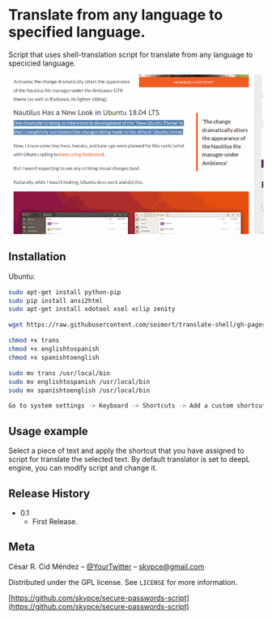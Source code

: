 # Translate from any language to specified language.
 

Script that uses shell-translation script for translate from any language to specicied language.

![](header.gif)

## Installation

Ubuntu:

```sh
sudo apt-get install python-pip
sudo pip install ansi2html
sudo apt-get install xdotool xsel xclip zenity
```
```sh
wget https://raw.githubusercontent.com/soimort/translate-shell/gh-pages/trans
```
```sh
chmod +x trans
chmod +x englishtospanish
chmod +x spanishtoenglish
```
```sh
sudo mv trans /usr/local/bin
sudo mv englishtospanish /usr/local/bin
sudo mv spanishtoenglish /usr/local/bin
```
```sh
Go to system settings -> Keyboard -> Shortcuts -> Add a custom shortcut and assign a key to it.
```
## Usage example

Select a piece of text and apply the shortcut that you have assigned to script for translate the selected text.
By default translator is set to deepL engine, you can modify script and change it.
## Release History

* 0.1
    * First Release.

## Meta

César R. Cid Méndez – [@YourTwitter](https://twitter.com/skypce) – skypce@gmail.com

Distributed under the GPL license. See ``LICENSE`` for more information.

[https://github.com/skypce/secure-passwords-script](https://github.com/skypce/secure-passwords-script)

